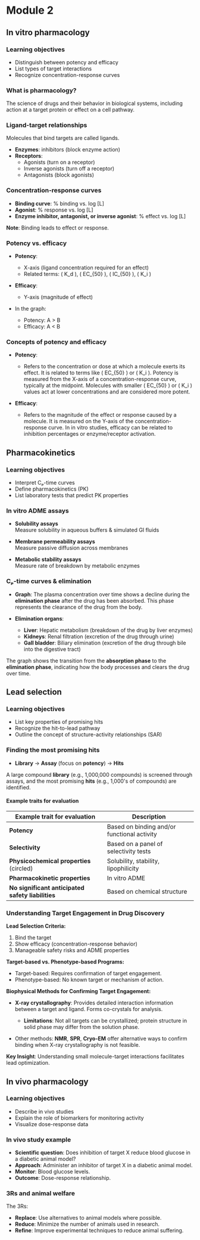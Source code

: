 # Module 2

## In vitro pharmacology

### Learning objectives

- Distinguish between potency and efficacy
- List types of target interactions
- Recognize concentration-response curves

### What is pharmacology?

The science of drugs and their behavior in biological systems, including action at a target protein or effect on a cell pathway.

### Ligand-target relationships

Molecules that bind targets are called ligands.

- **Enzymes**: inhibitors (block enzyme action)
- **Receptors**:
  - Agonists (turn on a receptor)
  - Inverse agonists (turn off a receptor)
  - Antagonists (block agonists)

### Concentration-response curves

- **Binding curve**: % binding vs. log [L]
- **Agonist**: % response vs. log [L]
- **Enzyme inhibitor, antagonist, or inverse agonist**: % effect vs. log [L]

**Note**: Binding leads to effect or response.

### Potency vs. efficacy

- **Potency**:
  - X-axis (ligand concentration required for an effect)
  - Related terms: \( K_d \), \( EC_{50} \), \( IC_{50} \), \( K_i \)

- **Efficacy**:
  - Y-axis (magnitude of effect)

- In the graph:
  - Potency: A > B
  - Efficacy: A < B

### Concepts of potency and efficacy

- **Potency**:
  - Refers to the concentration or dose at which a molecule exerts its effect. It is related to terms like \( EC_{50} \) or \( K_i \). Potency is measured from the X-axis of a concentration-response curve, typically at the midpoint. Molecules with smaller \( EC_{50} \) or \( K_i \) values act at lower concentrations and are considered more potent.

- **Efficacy**:
  - Refers to the magnitude of the effect or response caused by a molecule. It is measured on the Y-axis of the concentration-response curve. In in vitro studies, efficacy can be related to inhibition percentages or enzyme/receptor activation.

## Pharmacokinetics

### Learning objectives

- Interpret Cₚ-time curves
- Define pharmacokinetics (PK)
- List laboratory tests that predict PK properties

### In vitro ADME assays

- **Solubility assays**  
  Measure solubility in aqueous buffers & simulated GI fluids
  
- **Membrane permeability assays**  
  Measure passive diffusion across membranes

- **Metabolic stability assays**  
  Measure rate of breakdown by metabolic enzymes

### Cₚ-time curves & elimination

- **Graph**: The plasma concentration over time shows a decline during the **elimination phase** after the drug has been absorbed. This phase represents the clearance of the drug from the body.
  
- **Elimination organs**:
  - **Liver**: Hepatic metabolism (breakdown of the drug by liver enzymes)
  - **Kidneys**: Renal filtration (excretion of the drug through urine)
  - **Gall bladder**: Biliary elimination (excretion of the drug through bile into the digestive tract)

The graph shows the transition from the **absorption phase** to the **elimination phase**, indicating how the body processes and clears the drug over time.

## Lead selection

### Learning objectives

- List key properties of promising hits
- Recognize the hit-to-lead pathway
- Outline the concept of structure-activity relationships (SAR)

### Finding the most promising hits

- **Library** → **Assay** (focus on **potency**) → **Hits**

A large compound **library** (e.g., 1,000,000 compounds) is screened through assays, and the most promising **hits** (e.g., 1,000's of compounds) are identified.

#### Example traits for evaluation

| Example trait for evaluation               | Description                                    |
|--------------------------------------------|------------------------------------------------|
| **Potency**                                | Based on binding and/or functional activity    |
| **Selectivity**                            | Based on a panel of selectivity tests          |
| **Physicochemical properties** (circled)   | Solubility, stability, lipophilicity           |
| **Pharmacokinetic properties**             | In vitro ADME                                 |
| **No significant anticipated safety liabilities** | Based on chemical structure                    |

### Understanding Target Engagement in Drug Discovery

**Lead Selection Criteria:**

1. Bind the target
2. Show efficacy (concentration-response behavior)
3. Manageable safety risks and ADME properties

**Target-based vs. Phenotype-based Programs:**

- Target-based: Requires confirmation of target engagement.
- Phenotype-based: No known target or mechanism of action.

**Biophysical Methods for Confirming Target Engagement:**

- **X-ray crystallography**: Provides detailed interaction information between a target and ligand. Forms co-crystals for analysis.
  - **Limitations**: Not all targets can be crystallized; protein structure in solid phase may differ from the solution phase.
  
- Other methods: **NMR**, **SPR**, **Cryo-EM** offer alternative ways to confirm binding when X-ray crystallography is not feasible.

**Key Insight**: Understanding small molecule-target interactions facilitates lead optimization.

## In vivo pharmacology

### Learning objectives

- Describe in vivo studies
- Explain the role of biomarkers for monitoring activity
- Visualize dose-response data

### In vivo study example

- **Scientific question**: Does inhibition of target X reduce blood glucose in a diabetic animal model?
- **Approach**: Administer an inhibitor of target X in a diabetic animal model.
- **Monitor**: Blood glucose levels.
- **Outcome**: Dose-response relationship.

### 3Rs and animal welfare

The 3Rs:

- **Replace**: Use alternatives to animal models where possible.
- **Reduce**: Minimize the number of animals used in research.
- **Refine**: Improve experimental techniques to reduce animal suffering.
